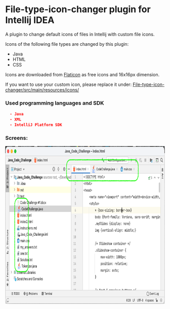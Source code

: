 # File-type-icon-changer plugin for Intellij IDEA

A plugin to change default icons of files in Intellij with custom file icons. 

Icons of the following file types are changed by this plugin:
* Java
* HTML
* CSS

Icons are downloaded from [Flaticon](https://www.flaticon.com/) as free icons and 16x16px dimension.

If you want to use your custom icon, please replace it under: [File-type-icon-changer/src/main/resources/icons/](https://github.com/dostonhamrakulov/File-type-icon-changer/tree/master/src/main/resources/icons)

### Used programming languages and SDK
```json
  - Java
  - XML
  - IntelliJ Platform SDK
```

### Screens:
<p align="center">
	<img width="898px" height="496px" src="https://github.com/dostonhamrakulov/File-type-icon-changer/blob/master/src/main/resources/screenshots/one.png" />
</p>
